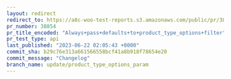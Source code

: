 ```yaml
---
layout: redirect
redirect_to: https://a8c-woo-test-reports.s3.amazonaws.com/public/pr/38854/api/index.html
pr_number: 38854
pr_title_encoded: "Always+pass+defaults+to+product_type_options+filter"
pr_test_type: api
last_published: "2023-06-22 02:05:43 +0000"
commit_sha: b29c76e313a661566558bcf41a8b918f78654e20
commit_message: "Changelog"
branch_name: update/product_type_options_param
---
```

